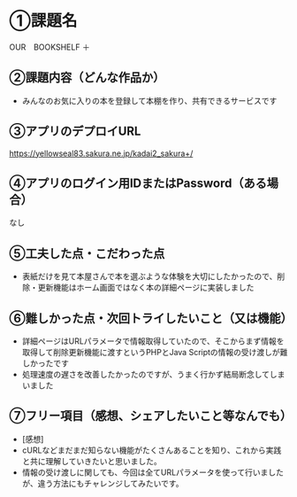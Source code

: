 # ①課題名
OUR　BOOKSHELF ＋

## ②課題内容（どんな作品か）
- みんなのお気に入りの本を登録して本棚を作り、共有できるサービスです

## ③アプリのデプロイURL
https://yellowseal83.sakura.ne.jp/kadai2_sakura+/

## ④アプリのログイン用IDまたはPassword（ある場合）
なし

## ⑤工夫した点・こだわった点
- 表紙だけを見て本屋さんで本を選ぶような体験を大切にしたかったので、削除・更新機能はホーム画面ではなく本の詳細ページに実装しました

## ⑥難しかった点・次回トライしたいこと（又は機能）
- 詳細ページはURLパラメータで情報取得していたので、そこからまず情報を取得して削除更新機能に渡すというPHPとJava Scriptの情報の受け渡しが難しかったです
- 処理速度の遅さを改善したかったのですが、うまく行かず結局断念してしまいました

## ⑦フリー項目（感想、シェアしたいこと等なんでも）
- [感想]
- cURLなどまだまだ知らない機能がたくさんあることを知り、これから実践と共に理解していきたいと思いました。
- 情報の受け渡しに関しても、今回は全てURLパラメータを使って行いましたが、違う方法にもチャレンジしてみたいです。
